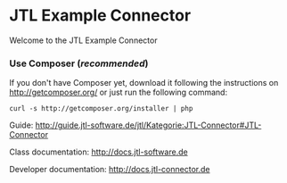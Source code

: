 JTL Example Connector
=====================

Welcome to the JTL Example Connector

### Use Composer (*recommended*)

If you don't have Composer yet, download it following the instructions on
http://getcomposer.org/ or just run the following command:

    curl -s http://getcomposer.org/installer | php
    
Guide: http://guide.jtl-software.de/jtl/Kategorie:JTL-Connector#JTL-Connector

Class documentation: http://docs.jtl-software.de

Developer documentation: http://docs.jtl-connector.de
